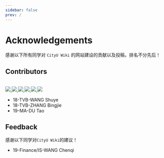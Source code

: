 ```yaml
---
sidebar: false
prev: /
---
```


# Acknowledgements

感谢以下所有同学对 `CityU Wiki` 的网站建设的贡献以及投稿，排名不分先后！

## Contributors

<br>

<div class="avatar-container">
<a href="https://github.com/FyisFe">
    <img src="https://github.com/FyisFe.png" class="avatar">
</a>

<a href="https://github.com/buyeah1109">
    <img src="https://github.com/buyeah1109.png" class="avatar">
</a>

<a href="https://github.com/shellmik">
    <img src="https://github.com/shellmik.png" class="avatar">
</a>

<a href="https://github.com/jessiewang-hongyan">
    <img src="https://github.com/jessiewang-hongyan.png" class="avatar">
</a>

<a href="https://github.com/yangqu2000">
    <img src="https://github.com/yangqu2000.png" class="avatar">
</a>

<a href="https://github.com/Alex-XJK">
    <img src="https://github.com/Alex-XJK.png" class="avatar">
</a>

</div>

- 18-TVB-WANG Shuye
- 18-TVB-ZHANG Bingjie
- 19-MA-DU Tao

## Feedback

感谢以下同学对`CityU Wiki`的建议！

- 19-Finance/IS-WANG Chenqi
